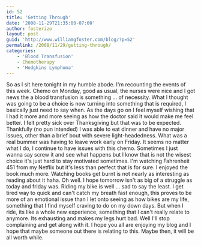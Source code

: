 ```yaml
---
id: 52
title: 'Getting Through'
date: '2008-11-29T21:35:00-07:00'
author: fosterizo
layout: post
guid: 'http://www.williamgfoster.com/blog/?p=52'
permalink: /2008/11/29/getting-through/
categories:
    - 'Blood Transfusion'
    - Chemotherapy
    - 'Hodgkins Lymphoma'
---
```


So as I sit here tonight in my humble abode. I'm recounting the events of this week. Chemo on Monday, good as usual, the nurses were nice and I got news the a blood transfusion is something ... of necessity. What I thought was going to be a choice is now turning into something that is required, I basically just need to say when.
As the days go on I feel myself wishing that I had it more and more seeing as how the doctor said it would make me feel better. I felt pretty sick over Thanksgiving but that was to be expected. Thankfully (no pun intended) I was able to eat dinner and have no major issues, other than a brief bout with severe light-headedness. What was a real bummer was having to leave work early on Friday. It seems no matter what I do, I continue to have issues with this chemo. Sometimes I just wanna say screw it and see what happens but I know that is not the wisest choice it's just hard to stay motivated sometimes.
I'm watching Fahrenheit 451 from my Netflix but it's less than perfect that is for sure. I enjoyed the book much more. Watching books get burnt is not nearly as interesting as reading about it haha. Oh well. I hope tomorrow isn't as big of a struggle as today and friday was.
Riding my bike is well ... sad to say the least. I get tired way to quick and can't catch my breath fast enough, this proves to be more of an emotional issue than I let onto seeing as how bikes are my life, something that I find myself craving to do on my down days. But when I ride, its like a whole new experience, something that I can't really relate to anymore. Its exhausting and makes my legs hurt bad. Well I'll stop complaining and get along with it. I hope you all are enjoying my blog and I hope that maybe someone out there is relating to this. Maybe then, it will be all worth while.